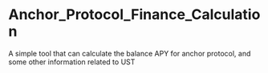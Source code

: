 # Anchor_Protocol_Finance_Calculation
A simple tool that can calculate the balance APY for anchor protocol, and some other information related to UST
